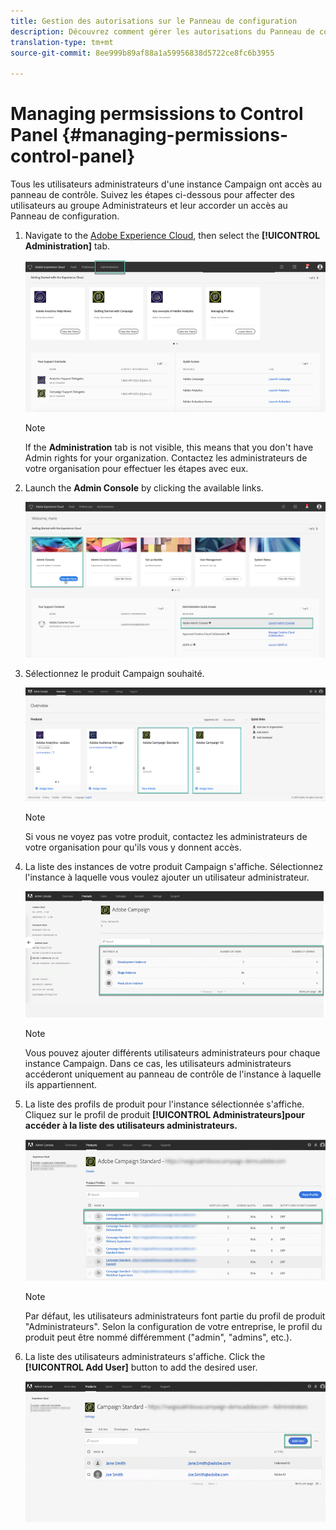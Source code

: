 ```yaml
---
title: Gestion des autorisations sur le Panneau de configuration
description: Découvrez comment gérer les autorisations du Panneau de configuration
translation-type: tm+mt
source-git-commit: 8ee999b89af88a1a59956838d5722ce8fc6b3955

---
```



# Managing permsissions to Control Panel {#managing-permissions-control-panel}

Tous les utilisateurs administrateurs d'une instance Campaign ont accès au panneau de contrôle. Suivez les étapes ci-dessous pour affecter des utilisateurs au groupe Administrateurs et leur accorder un accès au Panneau de configuration.

1. Navigate to the [Adobe Experience Cloud](https://amc.experiencecloud.adobe.com/exc-content/login.html), then select the **[!UICONTROL Administration]** tab.

   ![](assets/control_panel_add_user1.png)

   >[!NOTE]
   >
   >If the <b>Administration</b> tab is not visible, this means that you don't have Admin rights for your organization. Contactez les administrateurs de votre organisation pour effectuer les étapes avec eux.

1. Launch the **Admin Console** by clicking the available links.

   ![](assets/control_panel_admin1.png)

1. Sélectionnez le produit Campaign souhaité.

   ![](assets/control_panel_add_user3.png)

   >[!NOTE]
   >
   >Si vous ne voyez pas votre produit, contactez les administrateurs de votre organisation pour qu'ils vous y donnent accès.

1. La liste des instances de votre produit Campaign s'affiche. Sélectionnez l'instance à laquelle vous voulez ajouter un utilisateur administrateur.

   ![](assets/control_panel_add_user4.png)

   >[!NOTE]
   >
   >Vous pouvez ajouter différents utilisateurs administrateurs pour chaque instance Campaign. Dans ce cas, les utilisateurs administrateurs accéderont uniquement au panneau de contrôle de l'instance à laquelle ils appartiennent.

1. La liste des profils de produit pour l'instance sélectionnée s'affiche. Cliquez sur le profil de produit **[!UICONTROL Administrateurs]pour accéder à la liste des utilisateurs administrateurs.**

   ![](assets/control_panel_add_user_5.png)

   >[!NOTE]
   >
   >Par défaut, les utilisateurs administrateurs font partie du profil de produit "Administrateurs". Selon la configuration de votre entreprise, le profil du produit peut être nommé différemment ("admin", "admins", etc.).

1. La liste des utilisateurs administrateurs s'affiche. Click the **[!UICONTROL Add User]** button to add the desired user.

   ![](assets/control_panel_add_user_6.png)
